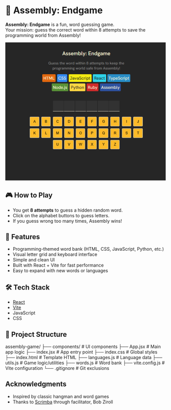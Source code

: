 # 🧩 Assembly: Endgame

**Assembly: Endgame** is a fun, word guessing game.  
Your mission: guess the correct word within 8 attempts to save the programming world from Assembly!

![Assembly Endgame Screenshot](./screenshot.png)

## 🎮 How to Play

- You get **8 attempts** to guess a hidden random word.
- Click on the alphabet buttons to guess letters.
- If you guess wrong too many times, Assembly wins!

## 🚀 Features

- Programming-themed word bank (HTML, CSS, JavaScript, Python, etc.)
- Visual letter grid and keyboard interface
- Simple and clean UI
- Built with React + Vite for fast performance
- Easy to expand with new words or languages

## 🛠️ Tech Stack

- [React](https://reactjs.org/)
- [Vite](https://vitejs.dev/)
- JavaScript
- CSS

## 📁 Project Structure

assembly-game/
├── components/ # UI components
├── App.jsx # Main app logic
├── index.jsx # App entry point
├── index.css # Global styles
├── index.html # Template HTML
├── languages.js # Language data
├── utils.js # Game logic/utilities
├── words.js # Word bank
├── vite.config.js # Vite configuration
└── .gitignore # Git exclusions

## Acknowledgments

- Inspired by classic hangman and word games
- Thanks to [Scrimba](https://scrimba.com) through facilitator, Bob Ziroll
